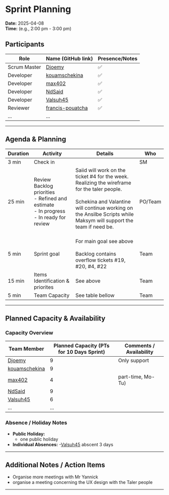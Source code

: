 # Sprint Planning

**Date:** 2025-04-08  
**Time:** (e.g., 2:00 pm - 3:00 pm)

## Participants

| Role         | Name (GitHub link)                | Presence/Notes         |
|--------------|-----------------------------------|------------------------|
| Scrum Master | [Djoemy](https://github.com/Djoemy)      |           ✅              |
| Developer    | [kouamschekina](https://github.com/kouamschekina)   |      ✅                   |
| Developer    | [max402](https://github.com/max402)   |              ✅           |
| Developer    | [NdSaid](https://github.com/NdSaid)   |            ✅             |
| Developer    | [Valsuh45](https://github.com/Valsuh45)   |          ✅               |
| Reviewer| [francis-pouatcha](https://github.com/francis-pouatcha)      |   ✅                      |
| ...          | ...                               |                        |

---

## Agenda & Planning

| Duration | Activity                       | Details                                  | Who                           |
|----------|--------------------------------|------------------------------------------|-----------------------------|
| 3 min   | Check in                        |                                            | SM                       |
| 25 min  | Review Backlog priorities <br> - Refined and estimate<br> - In progress <br> - In ready for review    |          Saiid will work on the ticket #4 for the week. Realizing the wireframe for the taler people. </br></br>  Schekina and Valantine will continue working on the Ansilbe Scripts while Maksym will support the team if need be. </br></br>                                    | PO/Team                |              
| 5 min   | Sprint goal                    | For main goal see above</br></br> Backlog contains overflow tickets #19, #20, #4, #22                 | Team                     |
| 15 min   | Items Identification & priorites    | See above  | Team                    |
| 5 min   | Team Capacity              | See table bellow         | Team                    |

---

## Planned Capacity & Availability

### Capacity Overview

| Team Member        | Planned Capacity (PTs for 10 Days Sprint) | Comments / Availability |
|--------------------|-------------------------------------------|-------------------------|
| [Djoemy](https://github.com/Djoemy) | 9                        | Only support          |
| [kouamschekina](https://github.com/kouamschekina) | 9                        |                       |
| [max402](https://github.com/max402)                 | 4                        | part-time, Mo-Tu)|
| [NdSaid](https://github.com/NdSaid)             | 9                         |  |
| [Valsuh45](https://github.com/Valsuh45)           | 6                        |                       |
| ...                | ...                                       |                         |

### Absence / Holiday Notes

- **Public Holiday:** 
   - one public holiday
- **Individual Absences:** 
    -[Valsuh45](https://github.com/Valsuh45) abscent 3 days

---

## Additional Notes / Action Items

- Organise more meetings with Mr Yannick
- organise a meeting concerning the UX design with the Taler people
---
